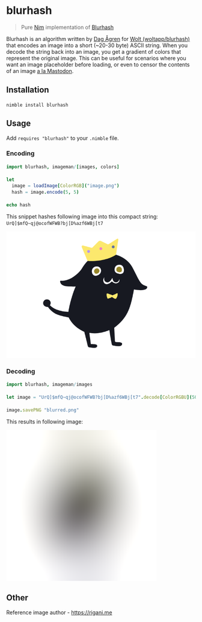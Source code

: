 # blurhash

> Pure [Nim](https://nim-lang.org) implementation of [Blurhash](https://blurha.sh)

Blurhash is an algorithm written by [Dag Ågren](https://github.com/DagAgren) for [Wolt (woltapp/blurhash)](https://github.com/woltapp/blurhash) that encodes an image into a short (~20-30 byte) ASCII string. When you decode the string back into an image, you get a gradient of colors that represent the original image. This can be useful for scenarios where you want an image placeholder before loading, or even to censor the contents of an image [a la Mastodon](https://blog.joinmastodon.org/2019/05/improving-support-for-adult-content-on-mastodon/).

## Installation

`nimble install blurhash`

## Usage

Add `requires "blurhash"` to your `.nimble` file.

### Encoding

```nim
import blurhash, imageman/[images, colors]

let
  image = loadImage[ColorRGB]("image.png")
  hash = image.encode(5, 5)

echo hash
```

This snippet hashes following image into this compact string: `UrQ]$mfQ~qj@ocofWFWB?bj[D%azf6WBj[t7`

![reference_image](tests/image.png)

### Decoding

```nim
import blurhash, imageman/images

let image = "UrQ]$mfQ~qj@ocofWFWB?bj[D%azf6WBj[t7".decode[ColorRGBU](500, 500)

image.savePNG "blurred.png"
```

This results in following image:

![blurred_image](tests/blurred.png)

## Other

Reference image author - https://rigani.me
